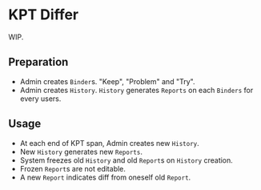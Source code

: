 # KPT Differ

WIP.

## Preparation

- Admin creates `Binder`s. "Keep", "Problem" and "Try".
- Admin creates `History`. `History` generates `Reports` on each `Binders` for every users.

## Usage

- At each end of KPT span, Admin creates new `History`.
- New `History` generates new `Reports`.
- System freezes old `History` and old `Report`s on `History` creation.
- Frozen `Report`s are not editable.
- A new `Report` indicates diff from oneself old `Report`.
